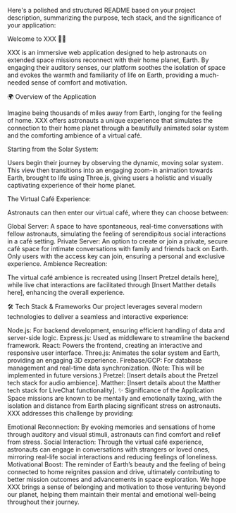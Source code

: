 
Here's a polished and structured README based on your project description, summarizing the purpose, tech stack, and the significance of your application:

Welcome to XXX 🌌🚀

XXX is an immersive web application designed to help astronauts on extended space missions reconnect with their home planet, Earth. By engaging their auditory senses, our platform soothes the isolation of space and evokes the warmth and familiarity of life on Earth, providing a much-needed sense of comfort and motivation.

🌍 Overview of the Application

Imagine being thousands of miles away from Earth, longing for the feeling of home. XXX offers astronauts a unique experience that simulates the connection to their home planet through a beautifully animated solar system and the comforting ambience of a virtual café.

Starting from the Solar System:

Users begin their journey by observing the dynamic, moving solar system. This view then transitions into an engaging zoom-in animation towards Earth, brought to life using Three.js, giving users a holistic and visually captivating experience of their home planet.

The Virtual Café Experience:

Astronauts can then enter our virtual café, where they can choose between:

Global Server:
A space to have spontaneous, real-time conversations with fellow astronauts, simulating the feeling of serendipitous social interactions in a café setting.
Private Server: 
An option to create or join a private, secure café space for intimate conversations with family and friends back on Earth. Only users with the access key can join, ensuring a personal and exclusive experience.
Ambience Recreation:

The virtual café ambience is recreated using [Insert Pretzel details here], while live chat interactions are facilitated through [Insert Matther details here], enhancing the overall experience.

🛠️ Tech Stack & Frameworks
Our project leverages several modern technologies to deliver a seamless and interactive experience:

Node.js: For backend development, ensuring efficient handling of data and server-side logic.
Express.js: Used as middleware to streamline the backend framework.
React: Powers the frontend, creating an interactive and responsive user interface.
Three.js: Animates the solar system and Earth, providing an engaging 3D experience.
Firebase/GCP: For database management and real-time data synchronization. (Note: This will be implemented in future versions.)
Pretzel: [Insert details about the Pretzel tech stack for audio ambience].
Matther: [Insert details about the Matther tech stack for LiveChat functionality].
✨ Significance of the Application
Space missions are known to be mentally and emotionally taxing, with the isolation and distance from Earth placing significant stress on astronauts. XXX addresses this challenge by providing:

Emotional Reconnection: By evoking memories and sensations of home through auditory and visual stimuli, astronauts can find comfort and relief from stress.
Social Interaction: Through the virtual café experience, astronauts can engage in conversations with strangers or loved ones, mirroring real-life social interactions and reducing feelings of loneliness.
Motivational Boost: The reminder of Earth’s beauty and the feeling of being connected to home reignites passion and drive, ultimately contributing to better mission outcomes and advancements in space exploration.
We hope XXX brings a sense of belonging and motivation to those venturing beyond our planet, helping them maintain their mental and emotional well-being throughout their journey.

